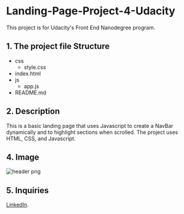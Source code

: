 # Landing-Page-Project-4-Udacity
This project is for Udacity's Front End Nanodegree program. 

## 1. The project file Structure
* css
    * style.css 
* index.html 
* js
    * app.js 
* README.md 
 
## 2. Description
This is a basic landing page that uses Javascript to create a NavBar dynamically and to highlight sections when scrolled. The project uses HTML, CSS, and Javascript.


## 4. Image
![header png](https://user-images.githubusercontent.com/123664349/220438441-2490cc8c-0bf2-4ebc-b797-243c129b62fd.jpg)

## 5. Inquiries
[LinkedIn](https://www.linkedin.com/in/tsion-gebrehiwot-97b1b3218/"LinkedIn").










